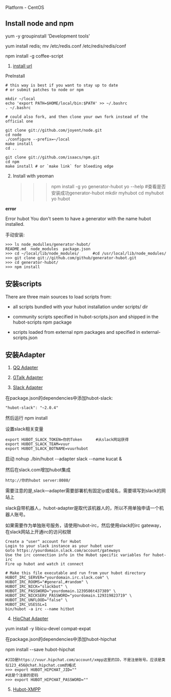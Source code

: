 Platform - CentOS

Install node and npm
-----

yum -y groupinstall 'Development tools'

yum install redis; mv /etc/redis.conf /etc/redis/redis/conf

npm install -g coffee-script



1. [install url](https://gist.github.com/isaacs/579814)

PreInstall

    # this way is best if you want to stay up to date
    # or submit patches to node or npm

    mkdir ~/local
    echo 'export PATH=$HOME/local/bin:$PATH' >> ~/.bashrc
    . ~/.bashrc

    # could also fork, and then clone your own fork instead of the official one

    git clone git://github.com/joyent/node.git
    cd node
    ./configure --prefix=~/local
    make install
    cd ..

    git clone git://github.com/isaacs/npm.git
    cd npm
    make install # or `make link` for bleeding edge
2. Install with yeoman

    >>> npm install -g yo generator-hubot
    >>> yo --help	  #查看是否安装成功generator-hubot
    >>> mkdir myhubot
    >>> cd myhubot
    >>> yo hubot

**error**

Error hubot
You don't seem to have a generator with the name hubot installed.

手动安装:

    >>> ls node_modulles/generator-hubot/
    README.md  node_modules  package.json
    >>> cd ~/local/lib/node_modules/	  #cd /usr/local/lib/node_modules/
    >>> git clone git://github.com/github/generator-hubot.git
    >>> cd generator-hubot/
    >>> npm install

安装scripts
-----

There are three main sources to load scripts from:

* all scripts bundled with your hubot installation under scripts/ dir

* community scripts specified in hubot-scripts.json and shipped in the hubot-scripts npm package

* scripts loaded from external npm packages and specified in external-scripts.json

安装Adapter
-----

1. [QQ Adapter]()

2. [GTalk Adapter]()

3. [Slack Adapter]()

在package.json的dependencies中添加hubot-slack:

    "hubot-slack": "~2.0.4"

然后运行 npm install

设置slack相关变量

    export HUBOT_SLACK_TOKEN=你的Token	  #从slack网站获得
    export HUBOT_SLACK_TEAM=vuur
    export HUBOT_SLACK_BOTNAME=vuurhubot

启动
    nohup ./bin/hubot --adapter slack --name kucat &

然后在slack.com增加hubot集成

    http://你的hubot server:8080/

需要注意的是,slack—adapter需要部署机有固定ip或域名，需要填写到slack的网站上

slack自带机器人，hubot-adapter是取代该机器人的，所以不用单独申请一个机器人账号。

如果需要作为单独账号服务，请使用hubot-irc，然后使用slack的irc gateway，在slack网站上开通irc的访问权限

    Create a "user" account for Hubot
    Login to your slack instance as your hubot user
    Goto https://yourdomain.slack.com/account/gateways
    Use the irc connection info in the Hubot specific variables for hubot-irc
    Fire up hubot and watch it connect

    # Make this file executable and run from your hubot directory
    HUBOT_IRC_SERVER="yourdomain.irc.slack.com" \
    HUBOT_IRC_ROOMS="#general,#random" \
    HUBOT_IRC_NICK="slackbot" \
    HUBOT_IRC_PASSWORD="yourdomain.1239586t437389" \
    HUBOT_IRC_NICKSERV_PASSWORD="yourdomain.129319823719" \
    HUBOT_IRC_UNFLOOD="false" \
    HUBOT_IRC_USESSL=1
    bin/hubot -a irc --name hitbot

4. [HipChat Adapter](https://github.com/hipchat/hubot-hipchat)

yum install -y libicu-devel compat-expat

在package.json的dependencies中添加hubot-hipchat

npm install --save hubot-hipchat

    #JID是https://vuur.hipchat.com/account/xmpp这里的ID，不是注册账号。应该是类似123_456@chat.hipchat.com的格式
    >>> export HUBOT_HIPCHAT_JID=""
    #这是个注册的密码
    >>> export HUBOT_HIPCHAT_PASSWORD=""

5. [Hubot-XMPP](https://github.com/markstory/hubot-xmpp)



